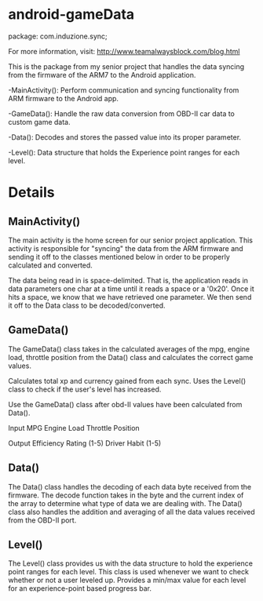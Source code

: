 android-gameData
================
package: com.induzione.sync;

For more information, visit: http://www.teamalwaysblock.com/blog.html

This is the package from my senior project that handles the data syncing from the firmware of the ARM7
to the Android application. 

-MainActivity(): Perform communication and syncing functionality from ARM firmware to the Android app.

-GameData():   Handle the raw data conversion from OBD-II car data to custom game data.

-Data():       Decodes and stores the passed value into its proper parameter.

-Level():      Data structure that holds the Experience point ranges for each level.


Details
====================

MainActivity()
--------------------
The main activity is the home screen for our senior project application.  This activity is responsible for 
"syncing" the data from the ARM firmware and sending it off to the classes mentioned below in order to be properly
calculated and converted.  

The data being read in is space-delimited.  That is, the application reads in data parameters one char at a time until
it reads a space or a '0x20'.  Once it hits a space, we know that we have retrieved one parameter.  We then send it off
to the Data class to be decoded/converted.  




GameData()
--------------------
The GameData() class takes in the calculated averages of the mpg, engine load, throttle position from the Data() class
and calculates the correct game values. 

Calculates total xp and currency gained from each sync.  Uses the Level() class to check if the user's level has increased.

Use the GameData() class after obd-II values have been calculated from Data().

Input 
    MPG
    Engine Load
    Throttle Position 

Output 
    Efficiency Rating (1-5)
    Driver Habit      (1-5)
    

Data()
------------------
The Data() class handles the decoding of each data byte received from the firmware. 
The decode function takes in the byte and the current index of the array to determine what type of data 
we are dealing with.  The Data() class also handles the addition and averaging of all the data values received from the
OBD-II port. 

Level()
------------------
The Level() class provides us with the data structure to hold the experience point ranges for each level.  This class is used
whenever we want to check whether or not a user leveled up. Provides a min/max value for each level for an experience-point based 
progress bar.
